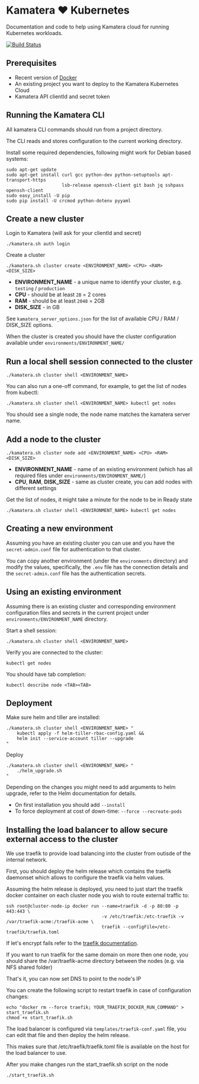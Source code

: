# Kamatera ❤ Kubernetes

Documentation and code to help using Kamatera cloud for running Kubernetes workloads.

[![Build Status](https://travis-ci.org/OriHoch/kamatera-k8s.svg?branch=master)](https://travis-ci.org/OriHoch/kamatera-k8s)


## Prerequisites

* Recent version of [Docker](https://docs.docker.com/engine/installation/)
* An existing project you want to deploy to the Kamatera Kubernetes Cloud
* Kamatera API clientId and secret token


## Running the Kamatera CLI

All kamatera CLI commands should run from a project directory.

The CLI reads and stores configuration to the current working directory.

Install some required dependencies, following might work for Debian based systems:

```
sudo apt-get update
sudo apt-get install curl gcc python-dev python-setuptools apt-transport-https
                     lsb-release openssh-client git bash jq sshpass openssh-client
sudo easy_install -U pip
sudo pip install -U crcmod python-dotenv pyyaml
```


## Create a new cluster

Login to Kamatera (will ask for your clientId and secret)

```
./kamatera.sh auth login
```

Create a cluster

```
./kamatera.sh cluster create <ENVIRONMENT_NAME> <CPU> <RAM> <DISK_SIZE>
```

* **ENVIRONMENT_NAME** - a unique name to identify your cluster, e.g. `testing` / `production`
* **CPU** - should be at least `2B` = 2 cores
* **RAM** - should be at least `2048` = 2GB
* **DISK_SIZE** - in GB

See `kamatera_server_options.json` for the list of available CPU / RAM / DISK_SIZE options.

When the cluster is created you should have the cluster configuration available under `environments/ENVIRONMENT_NAME/`


## Run a local shell session connected to the cluster

```
./kamatera.sh cluster shell <ENVIRONMENT_NAME>
```

You can also run a one-off command, for example, to get the list of nodes from kubectl:

```
./kamatera.sh cluster shell <ENVIRONMENT_NAME> kubectl get nodes
```

You should see a single node, the node name matches the kamatera server name.


## Add a node to the cluster

```
./kamatera.sh cluster node add <ENVIRONMENT_NAME> <CPU> <RAM> <DISK_SIZE>
```

* **ENVIRONMENT_NAME** - name of an existing environment (which has all required files under `environments/ENVIRONMENT_NAME/`)
* **CPU**, **RAM**, **DISK_SIZE** - same as cluster create, you can add nodes with different settings

Get the list of nodes, it might take a minute for the node to be in Ready state

```
./kamatera.sh cluster shell <ENVIRONMENT_NAME> kubectl get nodes
```


## Creating a new environment

Assuming you have an existing cluster you can use and you have the `secret-admin.conf` file for authentication to that cluster.

You can copy another environment (under the `environments` directory) and modify the values, specifically, the `.env` file has the connection details and the `secret-admin.conf` file has the authentication secrets.


## Using an existing environment

Assuming there is an existing cluster and corresponding environment configuration files and secrets in the current project under `environments/ENVIRONMENT_NAME` directory.

Start a shell session:

```
./kamatera.sh cluster shell <ENVIRONMENT_NAME>
```

Verify you are connected to the cluster:

```
kubectl get nodes
```

You should have tab completion:

```
kubectl describe node <TAB><TAB>
```


## Deployment

Make sure helm and tiller are installed:

```
./kamatera.sh cluster shell <ENVIRONMENT_NAME> "
    kubectl apply -f helm-tiller-rbac-config.yaml &&
    helm init --service-account tiller --upgrade
"
```

Deploy

```
./kamatera.sh cluster shell <ENVIRONMENT_NAME> "
    ./helm_upgrade.sh
"
```

Depending on the changes you might need to add arguments to helm upgrade, refer to the Helm documentation for details.

* On first installation you should add `--install`
* To force deployment at cost of down-time: `--force --recreate-pods`


## Installing the load balancer to allow secure external access to the cluster

We use traefik to provide load balancing into the cluster from outisde of the internal network.

First, you should deploy the helm release which contains the traefik daemonset which allows to configure the traefik via helm values.

Assuming the helm release is deployed, you need to just start the traefik docker container on each cluster node you wish to route external traffic to:

```
ssh root@cluster-node-ip docker run --name=traefik -d -p 80:80 -p 443:443 \
                                    -v /etc/traefik:/etc-traefik -v /var/traefik-acme:/traefik-acme \
                                    traefik --configFile=/etc-traefik/traefik.toml
```

If let's encrypt fails refer to the [traefik documentation](https://docs.traefik.io/configuration/acme/).

If you want to run traefik for the same domain on more then one node, you should share the /var/traefik-acme directory between the nodes (e.g. via NFS shared folder)

That's it, you can now set DNS to point to the node's IP

You can create the following script to restart traefik in case of configuration changes:

```
echo "docker rm --force traefik; YOUR_TRAEFIK_DOCKER_RUN_COMMAND" > start_traefik.sh
chmod +x start_traefik.sh
```

The load balancer is configured via `templates/traefik-conf.yaml` file, you can edit that file and then deploy the helm release.

This makes sure that /etc/traefik/traefik.toml file is available on the host for the load balancer to use.

After you make changes run the start_traefik.sh script on the node

```
./start_traefik.sh
```
